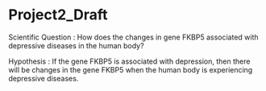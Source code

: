 # Project2_Draft
Scientific Question : How does the changes in gene FKBP5 associated with depressive diseases in the human body?

Hypothesis : If the gene FKBP5 is associated with depression, then there will be changes in the gene FKBP5 when the human body is experiencing depressive diseases.
